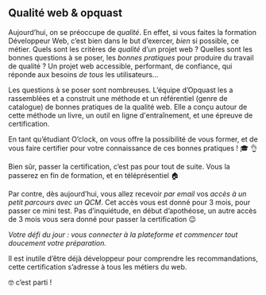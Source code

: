 ## Qualité web & opquast

Aujourd’hui, on se préoccupe de *qualité*. En effet, si vous faites la formation Développeur Web, c’est bien dans le but d’exercer, *bien* si possible, ce métier.
Quels sont les critères de *qualité* d’un projet web ? Quelles sont les bonnes questions à se poser, les *bonnes pratiques* pour produire du travail de qualité ? Un projet web accessible, performant, de confiance, qui réponde aux besoins *de tous* les utilisateurs...

Les questions à se poser sont nombreuses. L’équipe d’Opquast les a rassemblées et a construit une méthode et un référentiel (genre de catalogue) de bonnes pratiques de la qualité web. Elle a conçu autour de cette méthode un livre, un outil en ligne d'entraînement, et une épreuve de certification.

En tant qu’étudiant O’clock, on vous offre la possibilité de vous former, et de vous faire certifier pour votre connaissance de ces bonnes pratiques ! :mortar_board: :ok_hand:

Bien sûr, passer la certification, c’est pas pour tout de suite. Vous la passerez en fin de formation, et en téléprésentiel :house:

Par contre, dès aujourd’hui, vous allez recevoir *par email* vos *accès à un petit parcours avec un QCM*. Cet accès vous est donné pour 3 mois, pour passer ce mini test. Pas d’inquiétude, en début d’apothéose, un autre accès de 3 mois vous sera donné pour passer la certification :wink: 

*Votre défi du jour : vous connecter à la plateforme et commencer tout doucement votre préparation.*

Il est inutile d’être déjà développeur pour comprendre les recommandations, cette certification s’adresse à tous les métiers du web.

:nerd_face: c’est parti !
 
